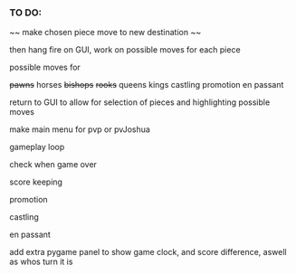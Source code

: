 ### TO DO:

~~ make chosen piece move to new destination ~~

then hang fire on GUI, work on possible moves for each piece

possible moves for

~~pawns~~
horses
~~bishops~~
~~rooks~~
queens
kings
castling
promotion
en passant









return to GUI to allow for selection of pieces and highlighting possible moves




make main menu for pvp or pvJoshua

gameplay loop

check when game over

score keeping

promotion

castling

en passant

add extra pygame panel to show game clock, and score difference, aswell as whos turn it is




